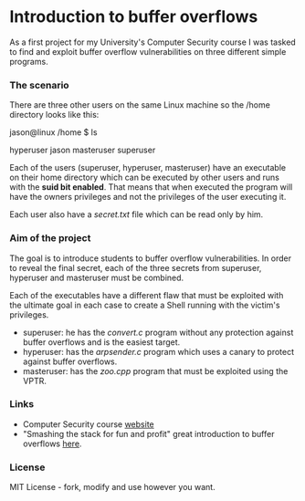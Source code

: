 # Introduction to buffer overflows
As a first project for my University's Computer Security course I was tasked to find and exploit buffer overflow vulnerabilities on three different simple programs.

### The scenario
There are three other users on the same Linux machine so the /home directory looks like this:

jason@linux /home $ ls

hyperuser jason masteruser superuser

Each of the users (superuser, hyperuser, masteruser) have an executable on their home directory which can be executed by other users and runs with the **suid bit enabled**. That means that when executed the program will have the owners privileges and not the privileges of the user executing it. 

Each user also have a *secret.txt* file which can be read only by him.


### Aim of the project
The goal is to introduce students to buffer overflow vulnerabilities. In order to reveal the final secret, each of the three secrets from superuser, hyperuser and masteruser must be combined.

Each of the executables have a different flaw that must be exploited with the ultimate goal in each case to create a Shell running with the victim's privileges.

* superuser: he has the *convert.c* program without any protection against buffer overflows and is the easiest target.
* hyperuser: has the *arpsender.c* program which uses a canary to protect against buffer overflows.
* masteruser: has the *zoo.cpp* program that must be exploited using the VPTR.


### Links
* Computer Security course [website](http://crypto.di.uoa.gr/csec/Asphaleia_Ypologistikon_Systematon/YS13.html)
* "Smashing the stack for fun and profit" great introduction to buffer overflows [here](http://insecure.org/stf/smashstack.html).


### License
MIT License - fork, modify and use however you want.
